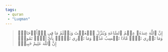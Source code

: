 ```yaml
---
tags: 
 - quran 
 - "Luqman"
---
```


> إِنَّ ٱللَّهَ عِندَهُۥ عِلۡمُ ٱلسَّاعَةِ وَيُنَزِّلُ ٱلۡغَيۡثَ وَيَعۡلَمُ مَا فِي ٱلۡأَرۡحَامِۖ وَمَا تَدۡرِي نَفۡسٞ مَّاذَا تَكۡسِبُ غَدٗاۖ وَمَا تَدۡرِي نَفۡسُۢ بِأَيِّ أَرۡضٖ تَمُوتُۚ إِنَّ ٱللَّهَ عَلِيمٌ خَبِيرُۢ
